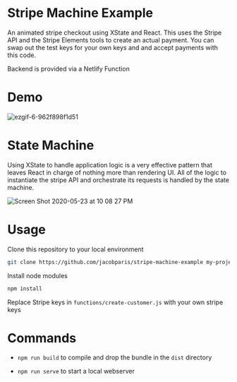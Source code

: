 # Stripe Machine Example

An animated stripe checkout using XState and React. This uses the Stripe API and the Stripe Elements tools to create an actual payment. You can swap out the test keys for your own keys and and accept payments with this code.

Backend is provided via a Netlify Function

# Demo

![ezgif-6-962f898f1d51](https://user-images.githubusercontent.com/5633704/82744168-cbc04800-9d42-11ea-8f18-70592639b014.gif)

# State Machine

Using XState to handle application logic is a very effective pattern that leaves React in charge of nothing more than rendering UI. All of the logic to instantiate the stripe API and orchestrate its requests is handled by the state machine.

![Screen Shot 2020-05-23 at 10 08 27 PM](https://user-images.githubusercontent.com/5633704/82744117-3a50d600-9d42-11ea-9d1f-70e32dfd9c0d.png)

# Usage

Clone this repository to your local environment

```sh
git clone https://github.com/jacobparis/stripe-machine-example my-project
```

Install node modules

```sh
npm install
```

Replace Stripe keys in `functions/create-customer.js` with your own stripe keys

# Commands

* `npm run build` to compile and drop the bundle in the `dist` directory

* `npm run serve` to start a local webserver
